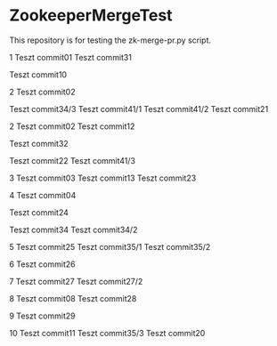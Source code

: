 # ZookeeperMergeTest
This repository is for testing the zk-merge-pr.py script. 

1
Teszt commit01
Teszt commit31

Teszt commit10

2
Teszt commit02

Teszt commit34/3
Teszt commit41/1
Teszt commit41/2
Teszt commit21


2
Teszt commit02
Teszt commit12

Teszt commit32

Teszt commit22
Teszt commit41/3

3
Teszt commit03
Teszt commit13
Teszt commit23

4
Teszt commit04

Teszt commit24

Teszt commit34
Teszt commit34/2


5
Teszt commit25
Teszt commit35/1
Teszt commit35/2

6
Teszt commit26

7
Teszt commit27
Teszt commit27/2

8
Teszt commit08
Teszt commit28

9
Teszt commit29

10
Teszt commit11
Teszt commit35/3
Teszt commit20
